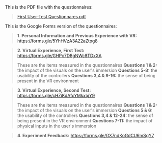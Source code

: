 This is the PDF file with the questionnaires:
>[First User-Test Questionnares.pdf](/.attachments/First%20User-Test%20Questionnares-1fa263ad-bff9-41f6-9707-1df34f7b0243.pdf)

This is the Google Forms version of the questionnaires: 

>**1. Personal Information and Previous Experience with VR:** https://forms.gle/5YhHVzA3AZ2aZtpg8

>**2. Virtual Experience, First Test:** https://forms.gle/GHPc7D8gNWc8TDxXA 
> 
>These are the items measured in the questionnaires
**Questions 1 & 2:** the impact of the visuals on the user's immersion
**Questions 5-8:** the usability of the controllers
**Questions 3,4 & 9-16:** the sense of being present in the VR environment 

>**3. Virtual Experience, Second Test:** https://forms.gle/cHZiKdAfoYMkxbjY9
> 
>These are the items measured in the questionnaires
**Questions 1 & 2:** the impact of the visuals on the user's immersion
**Questions 5 & 6:** the usability of the controllers
**Questions 3,4 & 12-24:** the sense of being present in the VR environment
**Questions 7-11:** the impact of physical inputs in the user's immersion

>**4. Experiment Feedback:** 
https://forms.gle/GX7ndKoGdCU6mSgY7  

